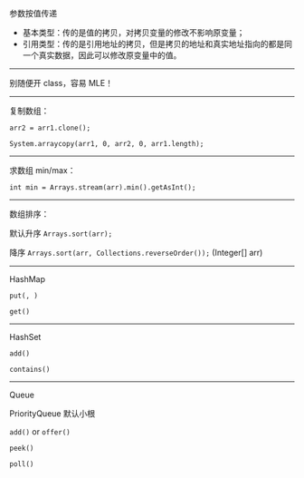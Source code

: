参数按值传递

- 基本类型：传的是值的拷贝，对拷贝变量的修改不影响原变量；
- 引用类型：传的是引用地址的拷贝，但是拷贝的地址和真实地址指向的都是同一个真实数据，因此可以修改原变量中的值。

---

别随便开 class，容易 MLE！

---

复制数组：

`arr2 = arr1.clone();`

`System.arraycopy(arr1, 0, arr2, 0, arr1.length);`

---

求数组 min/max：

`int min = Arrays.stream(arr).min().getAsInt();`

---

数组排序：

默认升序 `Arrays.sort(arr);`

降序 `Arrays.sort(arr, Collections.reverseOrder());` (Integer[] arr)

---

HashMap

`put(, )`

`get()`

---

HashSet

`add()`

`contains()`

---

Queue

PriorityQueue 默认小根

`add()` or `offer()`

`peek()`

`poll()`
